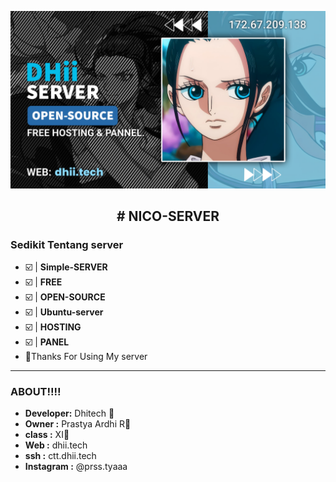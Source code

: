 <p align="center">
<img src="Dhii Server [9DB0526].png">
</p>

<h2 align="center"># NICO-SERVER</h2>

### Sedikit Tentang server
- ☑️ | **Simple-SERVER** 
- ☑️ | **FREE** 
- ☑️ | **OPEN-SOURCE**
- ☑️ | **Ubuntu-server**
- ☑️ | **HOSTING**
- ☑️ | **PANEL**
- 🦾Thanks For Using My server
-----------
### ABOUT‼️‼️
- **Developer:** Dhitech 🦊
- **Owner :** Prastya Ardhi R🦾
- **class :** XI🛐
- **Web :** dhii.tech
- **ssh :** ctt.dhii.tech
- **Instagram :** @prss.tyaaa


